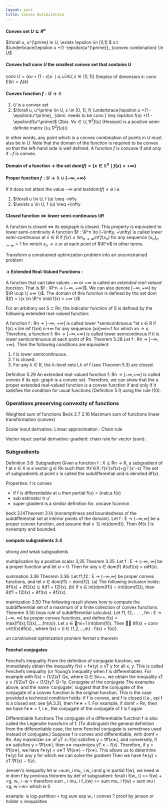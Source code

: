 ```yaml
---
layout: post
title: Convex Optimization
---
```


#### Convex set $U \subseteq R^n$

$\forall u, u^{\prime} in U, \exists \epsilon \in [0,1] $ s.t. $\underbrace{\epsilon u +(1 -\epsilon)u^{\prime}}_ {convex  combination} \in U$

#### Convex hull $\text{conv } U$ the smallest convex set that contains $U$

$\text{conv } U = \{ \epsilon u +(1 -\epsilon)u^\prime \mid u, u^\prime in U, \epsilon \in [0, 1] \}$
Simplex of dimension $k$: $\text{conv } E(k) = \Delta(k)$

#### Convex function $f:U \to \mathbb{R}$

1. $U$ is a convex set
2. $\forall u, u^\prime \in U, ε \in [0, 1], f( \underbrace{\epsilon u +(1 -\epsilon)u^\prime}_ {dom. needs to be conv.} \leq \epsilon f(u) +(1 -\epsilon)f(u^\prime)$
(2bis. $\forall u \in U, \nabla^2f(u)$ (Hessian) is a positive semi-definite matrix ($\langle u,\nabla^2f(u) \rangle$) 

In other words, any point which is a convex combination of points in $U$ must also be in $U$. Note that the domain of the function is required to be convex so that the left-hand side is well defined. A function $f$ is concave if and only if $−f$ is convex.

#### Domain of a function $\to$ the set $\text{dom}(f) = \{x \in \mathbb{R}^n \mid f(x) < +\infty \}$

#### Proper function $f:U \to \mathbb{R} \cup \{ - \infty, + \infty \}$ 

If it does not attain the value $-\infty$ and $text{dom}(f) \neq \emptyset$ i.e.
1. $\forall u \in U, f (u) \neq -infty
2. $\exists u \in U, f (u) \neq +\infty

#### Closed function $\iff$ lower semi-continuous \iff

A function is closed $\iff$ its epigraph is closed. This property is equivalent to lower semi-continuity
A function $f : \R^n \to [−\infty, +\infty] is called *lower semi-continuous* at $x \in R$ if $f(x) \leq \lim_ {n\to\infty} \inf f(x_ n)$ for any sequence $\{x_ n\}_ {n\to\infty} = 1$ for which $x_ n \to x$ or at each point of $\R^n$ in other terms.

Transform a constrained optimization problem into an unconstrained problem
#### $\to$ Extended Real-Valued Functions : 

A function that can take values $−∞$ or $+∞$ is called an *extended real-valued function*. That is $f : \R^n → [−∞, +∞]$. We can also denote $[−∞, +∞]$ by $\R \cup \{ ±∞ \}$. The domain of this function is defined by the set dom $(f) = \{x \in \R^n \mid f(x) < +∞ \}$

For an arbitrary set S ⊂ Rn, the indicator function of S is defined by the following
extended real-valued function:

A function f : Rn → [−∞, +∞] is called lower *semicontinuous *at x ∈ R if f(x) ≤ lim inf f(xn)
n→∞
for any sequence {xn}∞n=1 for which xn → x. Therefore, a function f: Rn → [−∞,+∞] is called
lower semicontinous if it is lower semicontinuous at each point of Rn.
Theorem 5.28 Let f : Rn → [−∞, +∞]. Then the following conditions are equivalent:
1. f is lower semicontinuous.
2. f is closed.
3. For any λ ∈ R, the λ-level sets Lλ of f (see Theorem 5.3) are closed.

Definition 5.29 An extended real-valued function f: Rn → [−∞,+∞] is called convex if its epi-
graph is a convex set.
Therefore, we can show that the a proper extended real-valued function is a convex function if and only if it satisfies the condition for usual functions (Definition 5.1) using the rule (10).

### Operations preserving convexity of functions

Weighted sum of functions Beck 2.7 2.16
Maximum sum of functions
linear transformation (convex)

Scalar inout 
derivative:
Linear approximation : 
Chain rule

 Vector input:
partial derivative:
gradient:
chain rule for vector (sum):

### Subgradients

Definition 3.6: Subgradient
Given a function f : X ⊆ Rn → R, a subgradient of f at x ∈ X is a vector g ∈ Rn such that: ∀x′∈X: f(x′)≥f(x)+g⊤(x′−x)
The set of subgradients at point x is called the subdifferential and is denoted ∂f(x).

Properties:
f is convex 
- if f is differentiable at u then partial f(u) = {nab,a f(x)
- sub estimator h u' 
- super gradient is a similar definition for. oncave fucnrion



beck 3.14Theorem 3.14 (nonemptiness and boundedness of the subdifferential set at interior points of the domain). Let f : E → (−∞,∞] be a proper convex function, and assume that x ̃ ∈ int(dom(f)). Then ∂f(x ̃) is nonempty and bounded.


 #### compute subgradients 3.4

strong and weak subgradients

multiplication by a positive scalar 3,35
Theorem 3.35. Let f : E → (−∞, ∞] be a proper function and let α > 0. Then for any x ∈ dom(f)
∂(αf)(x) = α∂f(x).
 
summation 3.36
Theorem 3.36. Let f1,f2 : E → (−∞,∞] be proper convex functions, and let x ∈ dom(f1) ∩ dom(f2).
(a) The following inclusion holds:
∂f1(x) + ∂f2(x) ⊆ ∂(f1 + f2)(x).
(b) If x ∈ int(dom(f1)) ∩ int(dom(f2)), then
∂(f1 + f2)(x) = ∂f1(x) + ∂f2(x).

maimization 3.50
The following result shows how to compute the subdifferential set of a maximum of a finite collection of convex functions.
Theorem 3.50 (max rule of subdifferential calculus). Let f1, f2, . . . , fm : E → (−∞, ∞] be proper convex functions, and define
f(x) = max{f1(x),f2(x),...,fm(x)}. Let x ∈ mi=1 int(dom(fi)). Then

∂f(x) = conv ∪i∈I(x)∂fi(x) , where I(x) = {i ∈ {1,2,...,m} : fi(x) = f(x)}.

un constrained optimization pronlem fermat s theorem

#### Fenchel conjugates

Fenchel’s inequality
From the definition of conjugate function, we immediately obtain the inequality f(x) + f∗(y) ≥ xT y
for all x, y. This is called Fenchel’s inequality (or Young’s inequality when f is differentiable).
For example with f(x) = (1/2)xT Qx, where Q ∈ Sn++, we obtain the inequality xT y ≤ (1/2)xT Qx + (1/2)yT Q−1y.
Conjugate of the conjugate
The examples above, and the name ‘conjugate’, suggest that the conjugate of the conjugate of a convex function is the original function. This is the case provided a technical condition holds: if f is convex, and f is closed (i.e., epi f is a closed set; see §A.3.3), then f∗∗ = f. For example, if domf = Rn, then we have f∗∗ = f, i.e., the conjugate of the conjugate of f is f again 

Differentiable functions
The conjugate of a differentiable function f is also called the Legendre transform of f. (To distinguish the general definition from the differentiable case, the term Fenchel conjugate is sometimes used instead of conjugate.)
Suppose f is convex and differentiable, with domf = Rn. Any maximizer x∗ of yT x−f(x) satisfies y = ∇f(x∗), and conversely, if x∗ satisfies y = ∇f(x∗), then x∗ maximizes yT x − f(x). Therefore, if y = ∇f(x∗), we have
f∗(y) = x∗T ∇f(x∗) − f(x∗).
This allows us to determine f∗(y) for any y for which we can solve the gradient
Then we have f∗(y) = zT ∇f(z) − f(z).




Jensen's inequality
let w =sum_i mu_ i w_i and g in partial f(w), we need w in dom f by previous theorem
by def of subgradient:
forall i f(w_ i) >= f(w) + <g, w_ i -w >
therefore sum _ i mu_ i f_i(w) >= sum mu_ i f(w) + sum mu i <g, w i-w> which is 0

example: is log-partition = log sum exp w_ i convex ? proof by jensen or holder s inequalities
